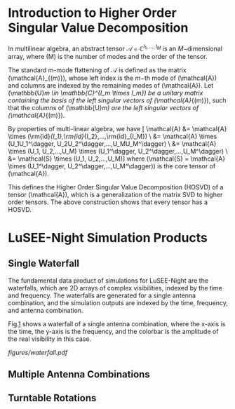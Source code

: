 # Introduction to Higher Order Singular Value Decomposition

In multilinear algebra, an abstract tensor
$\mathcal{A} \in \mathbb{C}^{I_1,...,I_M}$ is an $M-$dimensional
array, where \(M\) is the number of modes and the order of the tensor.

The standard m-mode flattening of $\mathcal{A}$ is defined as the
matrix \(\mathcal{A}_{(m)}\), whose left index is the $m-$th mode of
\(\mathcal{A}\) and columns are indexed by the remaining modes of
\(\mathcal{A}\). Let \(\mathbb{U}_m \in \mathbb{C}^{I_m \times I_m}\) be
a unitary matrix containing the basis of the left singular vectors of
\(\mathcal{A}_{(m)}\), such that the columns of \(\mathbb{U}_m\) are the
left singular vectors of \(\mathcal{A}_{(m)}\).

By properties of multi-linear algebra, we have \[
    \mathcal{A} &= \mathcal{A} \times (\rm{id}_{I_1},\rm{id}_{I_2},...,\rm{id}_{I_M}) \\
                &= \mathcal{A} \times (U_1U_1^\dagger, U_2U_2^\dagger,...,U_MU_M^\dagger) \\
                &= \mathcal{A} \times (U_1, U_2,...,U_M) \times (U_1^\dagger, U_2^\dagger,...,U_M^\dagger) \\
                &= \mathcal{S} \times (U_1, U_2,...,U_M)\] where
\(\mathcal{S} = \mathcal{A} \times (U_1^\dagger, U_2^\dagger,...,U_M^\dagger)\)
is the core tensor of \(\mathcal{A}\).

This defines the Higher Order Singular Value Decomposition (HOSVD) of a
tensor \(\mathcal{A}\), which is a generalization of the matrix SVD to
higher order tensors. The above construction shows that every tensor has
a HOSVD.

# LuSEE-Night Simulation Products

## Single Waterfall

The fundamental data product of simulations for LuSEE-Night are the
waterfalls, which are 2D arrays of complex visibilities, indexed by the
time and frequency. The waterfalls are generated for a single antenna
combination, and the simulation outputs are indexed by the time,
frequency, and antenna combination.

Fig.[1](#fig:waterfall) shows a waterfall of a single antenna
combination, where the x-axis is the time, the y-axis is the frequency,
and the colorbar is the amplitude of the real visibility in this case.

*figures/waterfall.pdf*

## Multiple Antenna Combinations

## Turntable Rotations
